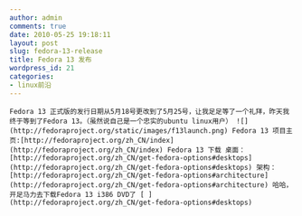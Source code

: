 ```yaml
---
author: admin
comments: true
date: 2010-05-25 19:18:11
layout: post
slug: fedora-13-release
title: Fedora 13 发布
wordpress_id: 21
categories:
- linux前沿
---
```



	Fedora 13 正式版的发行日期从5月18号更改到了5月25号，让我足足等了一个礼拜，昨天我终于等到了Fedora 13。（虽然说自己是一个忠实的ubuntu linux用户） ![](http://fedoraproject.org/static/images/f13launch.png) Fedora 13 项目主页:[http://fedoraproject.org/zh_CN/index](http://fedoraproject.org/zh_CN/index) Fedora 13 下载 桌面：[http://fedoraproject.org/zh_CN/get-fedora-options#desktops](http://fedoraproject.org/zh_CN/get-fedora-options#desktops) 架构：[http://fedoraproject.org/zh_CN/get-fedora-options#architecture](http://fedoraproject.org/zh_CN/get-fedora-options#architecture) 哈哈，开足马力去下载Fedora 13 i386 DVD了 [ ](http://fedoraproject.org/zh_CN/get-fedora-options#desktops)




